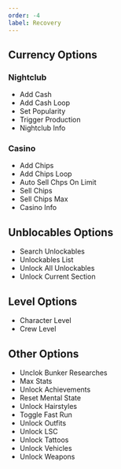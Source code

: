 ```yaml
---
order: -4
label: Recovery
---
```


## Currency Options

### Nightclub

* Add Cash
* Add Cash Loop
* Set Popularity
* Trigger Production
* Nightclub Info

### Casino 

* Add Chips
* Add Chips Loop
* Auto Sell Chps On Limit
* Sell Chips
* Sell Chips Max
* Casino Info

## Unblocables Options

* Search Unlockables
* Unlockables List
* Unlock All Unlockables
* Unlock Current Section

## Level Options

* Character Level
* Crew Level

## Other Options

* Unclok Bunker Researches
* Max Stats
* Unlock Achievements
* Reset Mental State
* Unlock Hairstyles
* Toggle Fast Run
* Unlock Outfits
* Unlock  LSC
* Unlock Tattoos
* Unlock Vehicles
* Unlock Weapons
